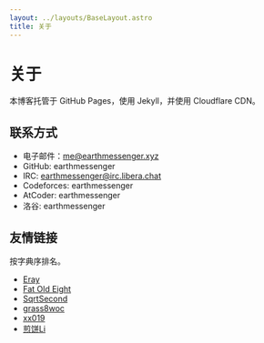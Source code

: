 ```yaml
---
layout: ../layouts/BaseLayout.astro
title: 关于
---
```


# 关于

本博客托管于 GitHub Pages，使用 Jekyll，并使用 Cloudflare CDN。

## 联系方式

- 电子邮件：me@earthmessenger.xyz
- GitHub: earthmessenger
- IRC: earthmessenger@irc.libera.chat
- Codeforces: earthmessenger
- AtCoder: earthmessenger
- 洛谷: earthmessenger

## 友情链接

按字典序排名。

- [Eray](//xxeray.gitlab.io/)
- [Fat Old Eight](//fat-old-eight.github.io/)
- [SqrtSecond](//www.cnblogs.com/SqrtSecond)
- [grass8woc](//www.cnblogs.com/cwhfy/)
- [xx019](//www.cnblogs.com/xx019/)
- [煎饼Li](//www.cnblogs.com/GTGumiiL/)